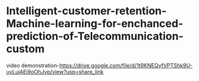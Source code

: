 # Intelligent-customer-retention-Machine-learning-for-enchanced-prediction-of-Telecommunication-custom
video demonstration-https://drive.google.com/file/d/1t9KNEQyfVPTShk9U-uyLujAEj9oOhJvp/view?usp=share_link

